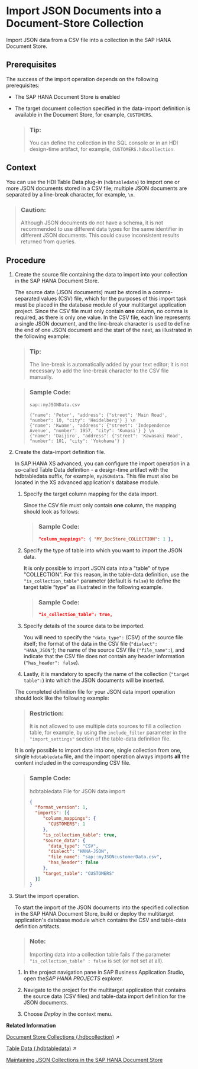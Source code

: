 <!-- loiocf46dc4f39a74b60a0f03b10e0b116cd -->

# Import JSON Documents into a Document-Store Collection

Import JSON data from a CSV file into a collection in the SAP HANA Document Store.



## Prerequisites

The success of the import operation depends on the following prerequisites:

-   The SAP HANA Document Store is enabled

-   The target document collection specified in the data-import definition is available in the Document Store, for example, `CUSTOMERS`.

    > ### Tip:  
    > You can define the collection in the SQL console or in an HDI design-time artifact, for example, `CUSTOMERS.hdbcollection`.




## Context

You can use the HDI Table Data plug-in \(`hdbtabledata`\) to import one or more JSON documents stored in a CSV file; multiple JSON documents are separated by a line-break character, for example, `\n`.

> ### Caution:  
> Although JSON documents do not have a schema, it is not recommended to use different data types for the same identifier in different JSON documents. This could cause inconsistent results returned from queries.



## Procedure

1.  Create the source file containing the data to import into your collection in the SAP HANA Document Store.

    The source data \(JSON documents\) must be stored in a comma-separated values \(CSV\) file, which for the purposes of this import task must be placed in the database module of your multitarget application project. Since the CSV file must only contain **one** column, no comma is required, as there is only one value. In the CSV file, each line represents a single JSON document, and the line-break character is used to define the end of one JSON document and the start of the next, as illustrated in the following example:

    > ### Tip:  
    > The line-break is automatically added by your text editor; it is not necessary to add the line-break character to the CSV file manually.

    > ### Sample Code:  
    > `sap::myJSONData.csv`
    > 
    > ```
    > {"name": 'Peter', "address": {"street": 'Main Road', "number": 10, "city": 'Heidelberg'} } \n
    > {"name": 'Kwame', "address": {"street": 'Independence Avenue', "number": 1957, "city": 'Kumasi'} } \n
    > {"name": 'Daijiro', "address": {"street": 'Kawasaki Road', "number": 101, "city": 'Yokohama'} }
    > ```

2.  Create the data-import definition file.

    In SAP HANA XS advanced, you can configure the import operation in a so-called Table Data definition - a design-time artifact with the hdbtabledata suffix, for example, `myJSONdata`. This file must also be located in the XS advanced application's database module.

    1.  Specify the target column mapping for the data import.

        Since the CSV file must only contain **one** column, the mapping should look as follows:

        > ### Sample Code:  
        > ```json
        > "column_mappings": { "MY_DocStore_COLLECTION": 1 },
        > ```

    2.  Specify the type of table into which you want to import the JSON data.

        It is only possible to import JSON data into a "table" of type "COLLECTION". For this reason, in the table-data definition, use the `"is_collection_table"` parameter \(default is `false`\) to define the target table “type” as illustrated in the following example.

        > ### Sample Code:  
        > ```json
        > "is_collection_table": true,
        > ```

    3.  Specify details of the source data to be imported.

        You will need to specify the `"data_type":` \(CSV\) of the source file itself; the format of the data in the CSV file \(`"dialect": "HANA_JSON"`\); the name of the source CSV file \(`"file_name":`\), and indicate that the CSV file does not contain any header information \(`"has_header": false`\).

    4.  Lastly, it is mandatory to specify the name of the collection \(`"target table":`\) into which the JSON documents will be inserted.


    The completed definition file for your JSON data import operation should look like the following example:

    > ### Restriction:  
    > It is not allowed to use multiple data sources to fill a collection table, for example, by using the `include_filter` parameter in the `"import_settings"` section of the table-data definition file.

    It is only possible to import data into one, single collection from one, single `hdbtabledata` file, and the import operation always imports **all** the content included in the corresponding CSV file.

    > ### Sample Code:  
    > hdbtabledata File for JSON data import
    > 
    > ```json
    > { 
    >   "format_version": 1,
    >   "imports": [{
    >      "column_mappings": { 
    >        "CUSTOMERS": 1 
    >      }, 
    >      "is_collection_table": true, 
    >      "source_data": { 
    >        "data_type": "CSV", 
    >        "dialect": "HANA-JSON", 
    >        "file_name": "sap::myJSONcustomerData.csv", 
    >        "has_header": false 
    >      }, 
    >      "target_table": "CUSTOMERS" 
    >   }] 
    > } 
    > ```

3.  Start the import operation.

    To start the import of the JSON documents into the specified collection in the SAP HANA Document Store, build or deploy the multitarget application's database module which contains the CSV and table-data definition artifacts.

    > ### Note:  
    > Importing data into a collection table fails if the parameter `"is_collection_table" : false` is set \(or not set at all\).

    1.  In the project navigation pane in SAP Business Application Studio, open the*SAP HANA PROJECTS* explorer.

    2.  Navigate to the project for the multitarget application that contains the source data \(CSV files\) and table-data import definition for the JSON documents.

    3.  Choose *Deploy* in the context menu.



**Related Information**  


[Document Store Collections (.hdbcollection)](https://help.sap.com/viewer/c2cc2e43458d4abda6788049c58143dc/2024_3_QRC/en-US/fe16b635277c4aea825c72973f159359.html "Transforms a design-time document-collection resource into a collection database object.") :arrow_upper_right:

[Table Data (.hdbtabledata)](https://help.sap.com/viewer/c2cc2e43458d4abda6788049c58143dc/2024_3_QRC/en-US/35c4dd829d2046f29fc741505302f74d.html "Insert data from other files (for example, CSV, .properties, or .tags files) into database tables.") :arrow_upper_right:

[Maintaining JSON Collections in the SAP HANA Document Store](maintaining-json-collections-in-the-sap-hana-document-store-a8f6f34.md "The SAP HANA Document Store (DocStore) is used to store collections which contain one or more JSON artifacts (documents).")

